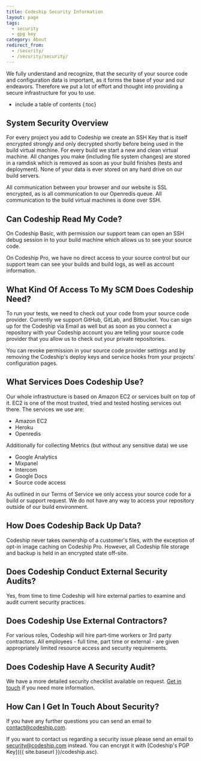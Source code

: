 ```yaml
---
title: Codeship Security Information
layout: page
tags:
  - security
  - gpg key
category: About
redirect_from:
  - /security/
  - /security/security/
---
```

We fully understand and recognize, that the security of your source code and configuration data is important, as it forms the base of your and our endeavors. Therefore we put a lot of effort and thought into providing a secure infrastructure for you to use.

* include a table of contents
{:toc}

## System Security Overview

For every project you add to Codeship we create an SSH Key that is itself encrypted strongly and only decrypted shortly before being used in the build virtual machine. For every build we start a new and clean virtual machine. All changes you make (including file system changes) are stored in a ramdisk which is removed as soon as your build finishes (tests and deployment). None of your data is ever stored on any hard drive on our build servers.

All communication between your browser and our website is SSL encrypted, as is all communication to our Openredis queue. All communication to the build virtual machines is done over SSH.

## Can Codeship Read My Code?

On Codeship Basic, with permission our support team can open an SSH debug session in to your build machine which allows us to see your source code.

On Codeship Pro, we have no direct access to your source control but our support team can see your builds and build logs, as well as account information.

## What Kind Of Access To My SCM Does Codeship Need?

To run your tests, we need to check out your code from your source code provider. Currently we support GitHub, GitLab, and Bitbucket. You can sign up for the Codeship via Email as well but as soon as you connect a repository with your Codeship account you are telling your source code provider that you allow us to check out your private repositories.

You can revoke permission in your source code provider settings and by removing the Codeship's deploy keys and service hooks from your projects' configuration pages.

## What Services Does Codeship Use?

Our whole infrastructure is based on Amazon EC2 or services built on top of it. EC2 is one of the most trusted, tried and tested hosting services out there. The services we use are:

* Amazon EC2
* Heroku
* Openredis

Additionally for collecting Metrics (but without any sensitive data) we use

+ Google Analytics
+ Mixpanel
+ Intercom
+ Google Docs
+ Source code access

As outlined in our Terms of Service we only access your source code for a build or support request. We do not have any way to access your repository outside of our build environment.

## How Does Codeship Back Up Data?

Codeship never takes ownership of a customer's files, with the exception of opt-in image caching on Codeship Pro. However, all Codeship file storage and backup is held in an encrypted state off-site.

## Does Codeship Conduct External Security Audits?

Yes, from time to time Codeship will hire external parties to examine and audit current security practices.

## Does Codeship Use External Contractors?

For various roles, Codeship will hire part-time workers or 3rd party contractors. All employees - full time, part time or external - are given appropriately limited resource access and security requirements.

## Does Codeship Have A Security Audit?

We have a more detailed security checklist available on request. [Get in touch](mailto:security@codeship.com) if you need more information.

## How Can I Get In Touch About Security?

If you have any further questions you can send an email to [contact@codeship.com](mailto:security@codeship.com).

If you want to contact us regarding a security issue please send an email to [security@codeship.com](mailto:security@codeship.com) instead. You can encrypt it with [Codeship's PGP Key]({{ site.baseurl }}/codeship.asc).
